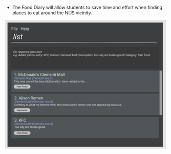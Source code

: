 * The Food Diary will allow students to save time and effort when finding places to eat around the NUS vicinity.

![Ui](docs/images/Ui.png)

